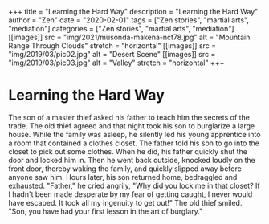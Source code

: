 +++
title = "Learning the Hard Way"
description = "Learning the Hard Way"
author = "Zen"
date = "2020-02-01"
tags = ["Zen  stories", "martial arts", "mediation"]
categories = ["Zen stories", "martial arts", "mediation"]
[[images]]
  src = "img/2021/musonda-makena-nct78.jpg"
  alt = "Mountain Range Through Clouds"
  stretch = "horizontal"
[[images]]
  src = "img/2019/03/pic02.jpg"
  alt = "Desert Scene"
[[images]]
  src = "img/2019/03/pic03.jpg"
  alt = "Valley"
  stretch = "horizontal"
+++


# Learning the Hard Way

The son of a master thief asked his father to teach him the secrets of the trade. The old thief agreed and that night took his son to burglarize a large house. While the family was asleep, he silently led his young apprentice into a room that contained a clothes closet. The father told his son to go into the closet to pick out some clothes. When he did, his father quickly shut the door and locked him in. Then he went back outside, knocked loudly on the front door, thereby waking the family, and quickly slipped away before anyone saw him. Hours later, his son returned home, bedraggled and exhausted. "Father," he cried angrily, "Why did you lock me in that closet? If I hadn't been made desperate by my fear of getting caught, I never would have escaped. It took all my ingenuity to get out!" The old thief smiled. "Son, you have had your first lesson in the art of burglary."